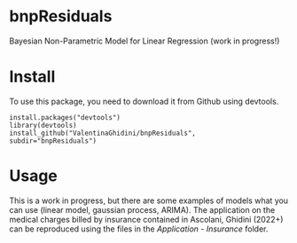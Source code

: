 # bnpResiduals
Bayesian Non-Parametric Model for Linear Regression (work in progress!)


# Install

To use this package, you need to download it from Github using devtools.


```
install.packages("devtools")
library(devtools)
install_github("ValentinaGhidini/bnpResiduals",  subdir="bnpResiduals")
```

# Usage

This is a work in progress, but there are some examples of models what you can use (linear model, gaussian process, ARIMA). The application on the medical charges billed by insurance contained in Ascolani, Ghidini (2022+) can be reproduced using the files in the *Application - Insurance* folder.



